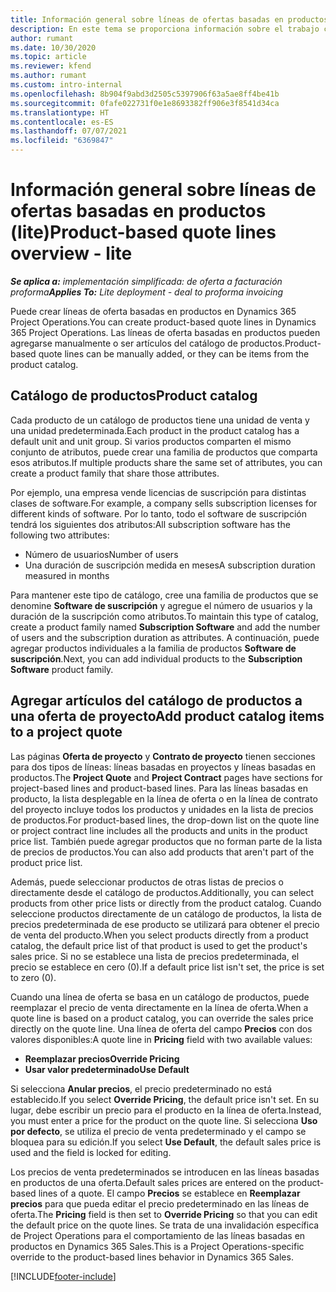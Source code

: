 ```yaml
---
title: Información general sobre líneas de ofertas basadas en productos (lite)
description: En este tema se proporciona información sobre el trabajo con líneas de oferta basadas en producto.
author: rumant
ms.date: 10/30/2020
ms.topic: article
ms.reviewer: kfend
ms.author: rumant
ms.custom: intro-internal
ms.openlocfilehash: 8b904f9abd3d2505c5397906f63a5ae8ff4be41b
ms.sourcegitcommit: 0fafe022731f0e1e8693382ff906e3f8541d34ca
ms.translationtype: HT
ms.contentlocale: es-ES
ms.lasthandoff: 07/07/2021
ms.locfileid: "6369847"
---
```

# <a name="product-based-quote-lines-overview---lite"></a><span data-ttu-id="95f32-103">Información general sobre líneas de ofertas basadas en productos (lite)</span><span class="sxs-lookup"><span data-stu-id="95f32-103">Product-based quote lines overview - lite</span></span>

<span data-ttu-id="95f32-104">_**Se aplica a:** implementación simplificada: de oferta a facturación proforma_</span><span class="sxs-lookup"><span data-stu-id="95f32-104">_**Applies To:** Lite deployment - deal to proforma invoicing_</span></span>

<span data-ttu-id="95f32-105">Puede crear líneas de oferta basadas en productos en Dynamics 365 Project Operations.</span><span class="sxs-lookup"><span data-stu-id="95f32-105">You can create product-based quote lines in Dynamics 365 Project Operations.</span></span> <span data-ttu-id="95f32-106">Las líneas de oferta basadas en productos pueden agregarse manualmente o ser artículos del catálogo de productos.</span><span class="sxs-lookup"><span data-stu-id="95f32-106">Product-based quote lines can be manually added, or they can be items from the product catalog.</span></span>

## <a name="product-catalog"></a><span data-ttu-id="95f32-107">Catálogo de productos</span><span class="sxs-lookup"><span data-stu-id="95f32-107">Product catalog</span></span>

<span data-ttu-id="95f32-108">Cada producto de un catálogo de productos tiene una unidad de venta y una unidad predeterminada.</span><span class="sxs-lookup"><span data-stu-id="95f32-108">Each product in the product catalog has a default unit and unit group.</span></span> <span data-ttu-id="95f32-109">Si varios productos comparten el mismo conjunto de atributos, puede crear una familia de productos que comparta esos atributos.</span><span class="sxs-lookup"><span data-stu-id="95f32-109">If multiple products share the same set of attributes, you can create a product family that share those attributes.</span></span> 

<span data-ttu-id="95f32-110">Por ejemplo, una empresa vende licencias de suscripción para distintas clases de software.</span><span class="sxs-lookup"><span data-stu-id="95f32-110">For example, a company sells subscription licenses for different kinds of software.</span></span> <span data-ttu-id="95f32-111">Por lo tanto, todo el software de suscripción tendrá los siguientes dos atributos:</span><span class="sxs-lookup"><span data-stu-id="95f32-111">All subscription software has the following two attributes:</span></span>

- <span data-ttu-id="95f32-112">Número de usuarios</span><span class="sxs-lookup"><span data-stu-id="95f32-112">Number of users</span></span>
- <span data-ttu-id="95f32-113">Una duración de suscripción medida en meses</span><span class="sxs-lookup"><span data-stu-id="95f32-113">A subscription duration measured in months</span></span>

<span data-ttu-id="95f32-114">Para mantener este tipo de catálogo, cree una familia de productos que se denomine **Software de suscripción** y agregue el número de usuarios y la duración de la suscripción como atributos.</span><span class="sxs-lookup"><span data-stu-id="95f32-114">To maintain this type of catalog, create a product family named **Subscription Software** and add the number of users and the subscription duration as attributes.</span></span> <span data-ttu-id="95f32-115">A continuación, puede agregar productos individuales a la familia de productos **Software de suscripción**.</span><span class="sxs-lookup"><span data-stu-id="95f32-115">Next, you can add individual products to the **Subscription Software** product family.</span></span>

## <a name="add-product-catalog-items-to-a-project-quote"></a><span data-ttu-id="95f32-116">Agregar artículos del catálogo de productos a una oferta de proyecto</span><span class="sxs-lookup"><span data-stu-id="95f32-116">Add product catalog items to a project quote</span></span>

<span data-ttu-id="95f32-117">Las páginas **Oferta de proyecto** y **Contrato de proyecto** tienen secciones para dos tipos de líneas: líneas basadas en proyectos y líneas basadas en productos.</span><span class="sxs-lookup"><span data-stu-id="95f32-117">The **Project Quote** and **Project Contract** pages have sections for project-based lines and product-based lines.</span></span> <span data-ttu-id="95f32-118">Para las líneas basadas en producto, la lista desplegable en la línea de oferta o en la línea de contrato del proyecto incluye todos los productos y unidades en la lista de precios de productos.</span><span class="sxs-lookup"><span data-stu-id="95f32-118">For product-based lines, the drop-down list on the quote line or project contract line includes all the products and units in the product price list.</span></span> <span data-ttu-id="95f32-119">También puede agregar productos que no forman parte de la lista de precios de productos.</span><span class="sxs-lookup"><span data-stu-id="95f32-119">You can also add products that aren't part of the product price list.</span></span>

<span data-ttu-id="95f32-120">Además, puede seleccionar productos de otras listas de precios o directamente desde el catálogo de productos.</span><span class="sxs-lookup"><span data-stu-id="95f32-120">Additionally, you can select products from other price lists or directly from the product catalog.</span></span> <span data-ttu-id="95f32-121">Cuando seleccione productos directamente de un catálogo de productos, la lista de precios predeterminada de ese producto se utilizará para obtener el precio de venta del producto.</span><span class="sxs-lookup"><span data-stu-id="95f32-121">When you select products directly from a product catalog, the default price list of that product is used to get the product's sales price.</span></span> <span data-ttu-id="95f32-122">Si no se establece una lista de precios predeterminada, el precio se establece en cero (0).</span><span class="sxs-lookup"><span data-stu-id="95f32-122">If a default price list isn't set, the price is set to zero (0).</span></span>

<span data-ttu-id="95f32-123">Cuando una línea de oferta se basa en un catálogo de productos, puede reemplazar el precio de venta directamente en la línea de oferta.</span><span class="sxs-lookup"><span data-stu-id="95f32-123">When a quote line is based on a product catalog, you can override the sales price directly on the quote line.</span></span> <span data-ttu-id="95f32-124">Una línea de oferta del campo **Precios** con dos valores disponibles:</span><span class="sxs-lookup"><span data-stu-id="95f32-124">A quote line in **Pricing** field with two available values:</span></span>

- <span data-ttu-id="95f32-125">**Reemplazar precios**</span><span class="sxs-lookup"><span data-stu-id="95f32-125">**Override Pricing**</span></span>
- <span data-ttu-id="95f32-126">**Usar valor predeterminado**</span><span class="sxs-lookup"><span data-stu-id="95f32-126">**Use Default**</span></span>

<span data-ttu-id="95f32-127">Si selecciona **Anular precios**, el precio predeterminado no está establecido.</span><span class="sxs-lookup"><span data-stu-id="95f32-127">If you select **Override Pricing**, the default price isn't set.</span></span> <span data-ttu-id="95f32-128">En su lugar, debe escribir un precio para el producto en la línea de oferta.</span><span class="sxs-lookup"><span data-stu-id="95f32-128">Instead, you must enter a price for the product on the quote line.</span></span> <span data-ttu-id="95f32-129">Si selecciona **Uso por defecto**, se utiliza el precio de venta predeterminado y el campo se bloquea para su edición.</span><span class="sxs-lookup"><span data-stu-id="95f32-129">If you select **Use Default**, the default sales price is used and the field is locked for editing.</span></span>

<span data-ttu-id="95f32-130">Los precios de venta predeterminados se introducen en las líneas basadas en productos de una oferta.</span><span class="sxs-lookup"><span data-stu-id="95f32-130">Default sales prices are entered on the product-based lines of a quote.</span></span> <span data-ttu-id="95f32-131">El campo **Precios** se establece en **Reemplazar precios** para que pueda editar el precio predeterminado en las líneas de oferta.</span><span class="sxs-lookup"><span data-stu-id="95f32-131">The **Pricing** field is then set to **Override Pricing** so that you can edit the default price on the quote lines.</span></span> <span data-ttu-id="95f32-132">Se trata de una invalidación específica de Project Operations para el comportamiento de las líneas basadas en productos en Dynamics 365 Sales.</span><span class="sxs-lookup"><span data-stu-id="95f32-132">This is a Project Operations-specific override to the product-based lines behavior in Dynamics 365 Sales.</span></span>


[!INCLUDE[footer-include](../../includes/footer-banner.md)]